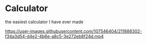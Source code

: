 # Calculator
the easiest calculator I have ever made


https://user-images.githubusercontent.com/107546404/211888302-f34a3d54-d4e2-4b6e-a8c5-3e272eb8f24d.mp4

